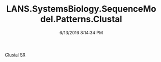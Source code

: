 ﻿---
title: LANS.SystemsBiology.SequenceModel.Patterns.Clustal
date: 6/13/2016 8:14:34 PM
---

[Clustal](T-LANS.SystemsBiology.SequenceModel.Patterns.Clustal.Clustal.html)
[SR](T-LANS.SystemsBiology.SequenceModel.Patterns.Clustal.SR.html)
